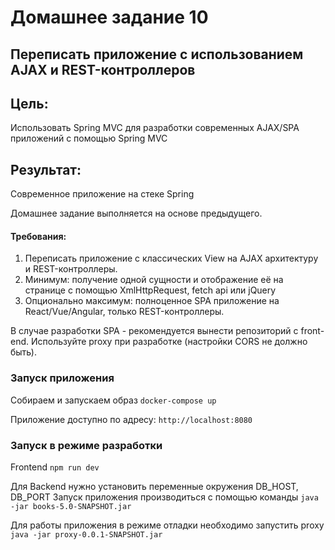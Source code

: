 # Домашнее задание 10

## Переписать приложение с использованием AJAX и REST-контроллеров 

## Цель:
Использовать Spring MVC для разработки современных AJAX/SPA приложений c помощью Spring MVC 

## Результат:
Современное приложение на стеке Spring

Домашнее задание выполняется на основе предыдущего.

#### Требования:
1. Переписать приложение с классических View на AJAX архитектуру и REST-контроллеры.
2. Минимум: получение одной сущности и отображение её на странице с помощью XmlHttpRequest, fetch api или jQuery
3. Опционально максимум: полноценное SPA приложение на React/Vue/Angular, только REST-контроллеры.

В случае разработки SPA - рекомендуется вынести репозиторий с front-end. 
Используйте proxy при разработке (настройки CORS не должно быть).

### Запуск приложения
Собираем и запускаем образ
`docker-compose up`

Приложение доступно по адресу: `http://localhost:8080`

### Запуск в режиме разработки
Frontend `npm run dev`

Для Backend нужно установить переменные окружения DB_HOST, DB_PORT
Запуск приложения производиться с помощью команды `java -jar books-5.0-SNAPSHOT.jar`

Для работы приложения в режиме отладки необходимо запустить proxy
`java -jar proxy-0.0.1-SNAPSHOT.jar`

